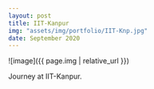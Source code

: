 ```yaml
---
layout: post
title: IIT-Kanpur
img: "assets/img/portfolio/IIT-Knp.jpg"
date: September 2020
---
```


![image]({{ page.img | relative_url }})

Journey at IIT-Kanpur.